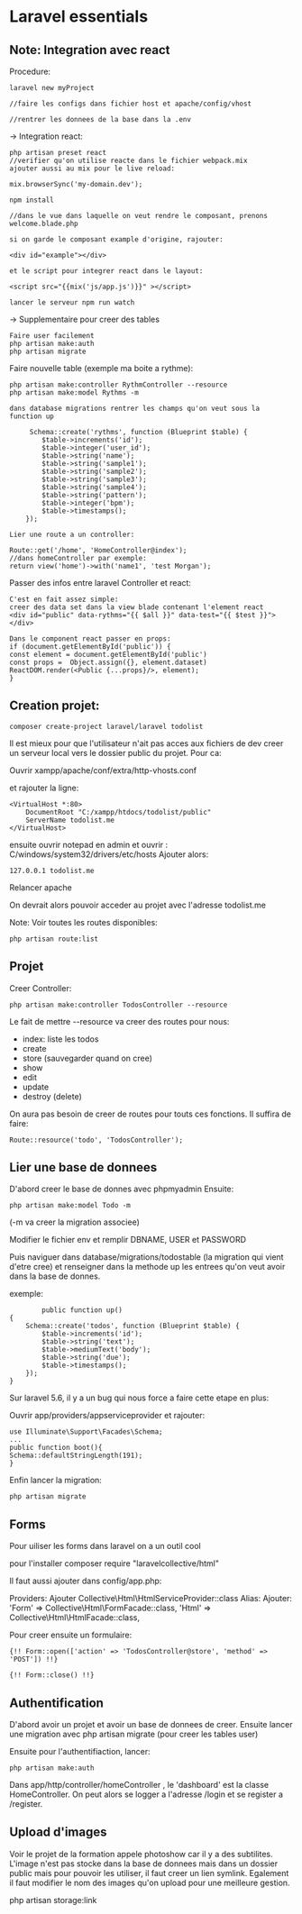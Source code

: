 # Laravel essentials


## Note: Integration avec react

Procedure:

	laravel new myProject
	
	//faire les configs dans fichier host et apache/config/vhost
	
	//rentrer les donnees de la base dans la .env
	
-> Integration react:

	php artisan preset react
	//verifier qu'on utilise reacte dans le fichier webpack.mix
	ajouter aussi au mix pour le live reload:
	
	mix.browserSync('my-domain.dev');
	
	npm install
	
	//dans le vue dans laquelle on veut rendre le composant, prenons welcome.blade.php
	
	si on garde le composant example d'origine, rajouter:
	
	<div id="example"></div>
	
	et le script pour integrer react dans le layout:
	
	<script src="{{mix('js/app.js')}}" ></script>
	
	lancer le serveur npm run watch
	

-> Supplementaire pour creer des tables

	Faire user facilement 
	php artisan make:auth
	php artisan migrate
	
Faire nouvelle table (exemple ma boite a rythme):

	php artisan make:controller RythmController --resource
	php artisan make:model Rythms -m
	
	dans database migrations rentrer les champs qu'on veut sous la function up
	
	     Schema::create('rythms', function (Blueprint $table) {
            $table->increments('id');
            $table->integer('user_id');
            $table->string('name');
            $table->string('sample1');
            $table->string('sample2');
            $table->string('sample3');
            $table->string('sample4');
            $table->string('pattern');
            $table->integer('bpm');
            $table->timestamps();
        });
	
	Lier une route a un controller:
	
	Route::get('/home', 'HomeController@index');
	//dans homeController par exemple:
	return view('home')->with('name1', 'test Morgan');
	
Passer des infos entre laravel Controller et react:

	C'est en fait assez simple:
	creer des data set dans la view blade contenant l'element react
	<div id="public" data-rythms="{{ $all }}" data-test="{{ $test }}"></div>
	
	Dans le component react passer en props: 
	if (document.getElementById('public')) {
  	const element = document.getElementById('public')
  	const props =  Object.assign({}, element.dataset)
  	ReactDOM.render(<Public {...props}/>, element);
  	}

## Creation projet:

	composer create-project laravel/laravel todolist
	
Il est mieux pour que l'utilisateur n'ait pas acces aux fichiers de dev creer un serveur local vers le dossier public du projet. Pour ca:

Ouvrir xampp/apache/conf/extra/http-vhosts.conf

et rajouter la ligne:

	<VirtualHost *:80>
		DocumentRoot "C:/xampp/htdocs/todolist/public"
		ServerName todolist.me
	</VirtualHost>
	
ensuite ouvrir notepad en admin et ouvrir : C/windows/system32/drivers/etc/hosts
Ajouter alors:

	127.0.0.1 todolist.me

Relancer apache

On devrait alors pouvoir acceder au projet avec l'adresse todolist.me


Note: 
Voir toutes les routes disponibles:

	php artisan route:list


## Projet

Creer Controller: 

	php artisan make:controller TodosController --resource
	
Le fait de mettre --resource va creer des routes pour nous:
- index: liste les todos
- create
- store (sauvegarder quand on cree)
- show
- edit
- update
- destroy (delete)

On aura pas besoin de creer de routes pour touts ces fonctions.
Il suffira de faire:

	Route::resource('todo', 'TodosController');


## Lier une base de donnees

D'abord creer le base de donnes avec phpmyadmin
Ensuite:

	php artisan make:model Todo -m

(-m va creer la migration associee)

Modifier le fichier env et remplir DBNAME, USER et PASSWORD

Puis naviguer dans database/migrations/todostable (la migration qui vient d'etre cree) et renseigner dans la methode up les entrees qu'on veut avoir dans la base de donnes.

exemple:

		    public function up()
    {
        Schema::create('todos', function (Blueprint $table) {
            $table->increments('id');
            $table->string('text');
            $table->mediumText('body');
            $table->string('due');
            $table->timestamps();
        });
    }
	
Sur laravel 5.6, il y a un bug qui nous force a faire cette etape en plus:

Ouvrir app/providers/appserviceprovider et rajouter:

	use Illuminate\Support\Facades\Schema;
	...
	public function boot(){
	Schema::defaultStringLength(191);
	}


Enfin lancer la migration:

	php artisan migrate
	
	
	
## Forms

Pour uiliser les forms dans laravel on a un outil cool

pour l'installer 
	composer require "laravelcollective/html"

Il faut aussi ajouter dans config/app.php:

Providers: Ajouter Collective\Html\HtmlServiceProvider::class
Alias: Ajouter:
		'Form' => Collective\Html\FormFacade::class,
        'Html' => Collective\Html\HtmlFacade::class,


Pour creer ensuite un formulaire:

	{!! Form::open(['action' => 'TodosController@store', 'method' => 'POST']) !!}

  	{!! Form::close() !!}
	
	
## Authentification

D'abord avoir un projet et avoir un base de donnees de creer.
Ensuite lancer une migration avec php artisan migrate (pour creer les tables user)

Ensuite pour l'authentifiaction, lancer:

	php artisan make:auth
	
Dans app/http/controller/homeController , le 'dashboard' est la classe HomeController.
On peut alors se logger a l'adresse /login et se register a /register.


## Upload d'images

Voir le projet de la formation appele photoshow car il y a des subtilites.
L'image n'est pas stocke dans la base de donnees mais dans un dossier public mais pour pouvoir les utiliser, il faut
creer un lien symlink. 
Egalement il faut modifier le nom des images qu'on upload pour une meilleure gestion.

php artisan storage:link